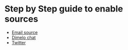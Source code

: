 # Step by Step guide to enable sources

- [Email source](./prepare-email-source-and-webhook.md)
- [Dimelo chat](./enable-dimelo-chat.md)
- [Twitter](./enable-twitter-source.md)
